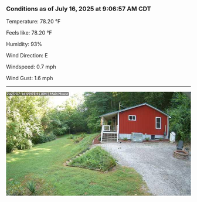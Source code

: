 ### Conditions as of July 16, 2025 at 9:06:57 AM CDT 

Temperature: 78.20 &deg;F

Feels like: 78.20 &deg;F

Humidity: 93%

Wind Direction: E

Windspeed: 0.7 mph

Wind Gust: 1.6 mph

---

<img src="./images/latest.jpeg"/>

